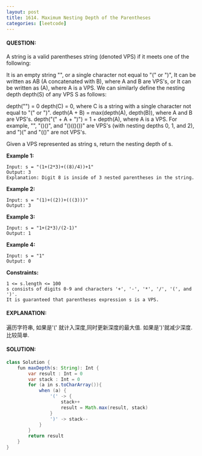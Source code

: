 ```yaml
---
layout: post
title: 1614. Maximum Nesting Depth of the Parentheses
categories: [leetcode]
---
```

#### QUESTION:
A string is a valid parentheses string (denoted VPS) if it meets one of the following:

It is an empty string "", or a single character not equal to "(" or ")",
It can be written as AB (A concatenated with B), where A and B are VPS's, or
It can be written as (A), where A is a VPS.
We can similarly define the nesting depth depth(S) of any VPS S as follows:

depth("") = 0
depth(C) = 0, where C is a string with a single character not equal to "(" or ")".
depth(A + B) = max(depth(A), depth(B)), where A and B are VPS's.
depth("(" + A + ")") = 1 + depth(A), where A is a VPS.
For example, "", "()()", and "()(()())" are VPS's (with nesting depths 0, 1, and 2), and ")(" and "(()" are not VPS's.

Given a VPS represented as string s, return the nesting depth of s.

 

__Example 1:__
```
Input: s = "(1+(2*3)+((8)/4))+1"
Output: 3
Explanation: Digit 8 is inside of 3 nested parentheses in the string.
```
__Example 2:__
```
Input: s = "(1)+((2))+(((3)))"
Output: 3
```
__Example 3:__
```
Input: s = "1+(2*3)/(2-1)"
Output: 1
```
__Example 4:__
```
Input: s = "1"
Output: 0
 ```

__Constraints:__
```
1 <= s.length <= 100
s consists of digits 0-9 and characters '+', '-', '*', '/', '(', and ')'.
It is guaranteed that parentheses expression s is a VPS.
```
#### EXPLANATION:
遍历字符串, 如果是'(' 就计入深度,同时更新深度的最大值. 如果是')'就减少深度. 比较简单.
#### SOLUTION:
```java
class Solution {
    fun maxDepth(s: String): Int {
        var result : Int = 0
        var stack : Int = 0
        for (a in s.toCharArray()){
            when (a) {
                '(' -> {
                    stack++
                    result = Math.max(result, stack)
                }
                ')' -> stack--
            }
        }
        return result
    }
}
```
